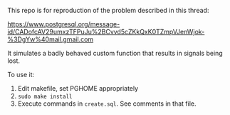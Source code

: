 This repo is for reproduction of the problem described in this thread:

https://www.postgresql.org/message-id/CADofcAV29umxzTFPuJu%2BCvvd5cZKkQxK0TZmpVJenWjok-%3DgYw%40mail.gmail.com

It simulates a badly behaved custom function that results in signals being lost.

To use it:

  1. Edit makefile, set PGHOME appropriately
  2. `sudo make install`
  3. Execute commands in `create.sql`. See comments in that file.
